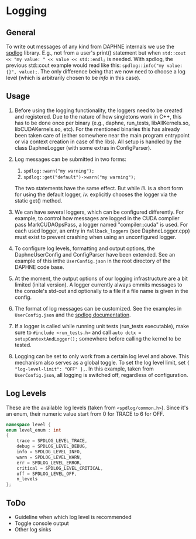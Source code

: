 <!--
Copyright 2021 The DAPHNE Consortium

Licensed under the Apache License, Version 2.0 (the "License");
you may not use this file except in compliance with the License.
You may obtain a copy of the License at

    http://www.apache.org/licenses/LICENSE-2.0

Unless required by applicable law or agreed to in writing, software
distributed under the License is distributed on an "AS IS" BASIS,
WITHOUT WARRANTIES OR CONDITIONS OF ANY KIND, either express or implied.
See the License for the specific language governing permissions and
limitations under the License.
-->

# Logging

## General

To write out messages of any kind from DAPHNE internals we use the [spdlog](https://github.com/gabime/spdlog/) library.
E.g., not from a user's print() statement but when ``std::cout << "my value: " << value << std::endl;`` is needed. With
spdlog, the previous std::cout example would read like this: ```spdlog::info("my value: {}", value);```. The only
difference being that we now need to choose a log level (which is arbitrarily chosen to be *info* in this case).

## Usage

1. Before using the logging functionality, the loggers need to be created and registered. Due to the nature of how
singletons work in C++, this has to be done once per binary (e.g., daphne, run_tests, libAllKernels.so, libCUDAKernels.so, etc).
For the mentioned binaries this has already been taken care of (either somewhere near the main program entrypoint or
via context creation in case of the libs). All setup is handled by the class DaphneLogger (with some extras in ConfigParser).
1. Log messages can be submitted in two forms:
    1. ``spdlog::warn("my warning");``
    1. ``spdlog::get("default")->warn("my warning");``

    The two statements have the same effect. But while *iii.* is a short form for using the default logger, *iv.*
    explicitly chooses the logger via the static get() method.

1. We can have several loggers, which can be configured differently. For example, to control how messages are logged
in the CUDA compiler pass MarkCUDAOpsPass, a logger named "compiler::cuda" is used. For each used logger, an entry
in ``fallback_loggers`` (see DaphneLogger.cpp) must exist to prevent crashing when using an unconfigured logger.
1. To configure log levels, formatting and output options, the DaphneUserConfig and ConfigParser have been extended.
See an example of this inthe ``UserConfig.json`` in the root directory of the DAPHNE code base.
1. At the moment, the output options of our logging infrastructure are a bit limited (inital version). A logger currently
always emmits messages to the console's std-out and optionally to a file if a file name is given in the config.
1. The format of log messages can be customized. See the examples in ``UserConfig.json`` and the
[spdlog documentation](https://github.com/gabime/spdlog/).
1. If a logger is called while running unit tests (run_tests executable), make sure to ```#include <run_tests.h>``` and
call ```auto dctx = setupContextAndLogger();``` somewhere before calling the kernel to be tested.
1. Logging can be set to only work from a certain log level and above. This mechanism also serves as a global toggle.
To set the log level limit, set ```{ "log-level-limit": "OFF" },```. In this example, taken from ``UserConfig.json``,
all logging is switched off, regardless of configuration.

## Log Levels

These are the available log levels (taken from ```<spdlog/common.h>```). Since it's an enum, their numeric value
start from 0 for TRACE to 6 for OFF.

```cpp
namespace level {
enum level_enum : int
{
    trace = SPDLOG_LEVEL_TRACE,
    debug = SPDLOG_LEVEL_DEBUG,
    info = SPDLOG_LEVEL_INFO,
    warn = SPDLOG_LEVEL_WARN,
    err = SPDLOG_LEVEL_ERROR,
    critical = SPDLOG_LEVEL_CRITICAL,
    off = SPDLOG_LEVEL_OFF,
    n_levels
};
```

## ToDo

* Guideline when which log level is recommended
* Toggle console output
* Other log sinks
